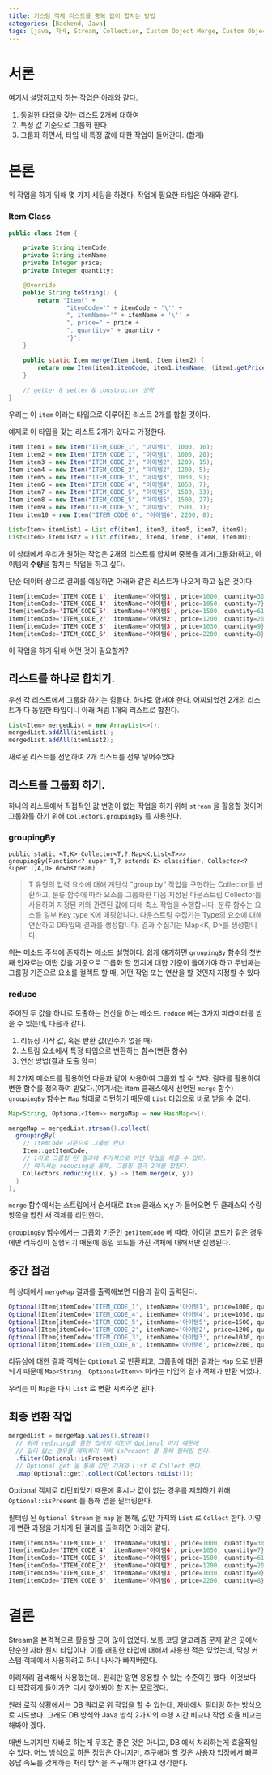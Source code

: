```yaml
---
title: 커스텀 객체 리스트를 중복 없이 합치는 방법
categories: [Backend, Java]
tags: [java, 자바, Stream, Collection, Custom Object Merge, Custom Object Stream, Stream, collect, collectors, reduce, groupingBy]
---
```


# 서론

여기서 설명하고자 하는 작업은 아래와 같다.

1. 동일한 타입을 갖는 리스트 2개에 대하여
2. 특정 값 기준으로 그룹화 한다.
3. 그룹화 하면서, 타입 내 특정 값에 대한 작업이 들어간다. (합계)

# 본론

위 작업을 하기 위해 몇 가지 세팅을 하겠다.
작업에 필요한 타입은 아래와 같다.

### Item Class

```java
public class Item {

    private String itemCode;
    private String itemName;
    private Integer price;
    private Integer quantity;

    @Override
    public String toString() {
        return "Item{" +
                "itemCode='" + itemCode + '\'' +
                ", itemName='" + itemName + '\'' +
                ", price=" + price +
                ", quantity=" + quantity +
                '}';
    }

    public static Item merge(Item item1, Item item2) {
        return new Item(item1.itemCode, item1.itemName, (item1.getPrice() + item2.getPrice()) / 2, (item1.getQuantity() + item2.getQuantity()));
    }
    
    // getter & setter & constructor 생략
}
```

우리는 이 `item` 이라는 타입으로 이루어진 리스트 2개를 합칠 것이다.

예제로 이 타입을 갖는 리스트 2개가 있다고 가정한다.

```java
Item item1 = new Item("ITEM_CODE_1", "아이템1", 1000, 10);
Item item2 = new Item("ITEM_CODE_1", "아이템1", 1000, 20);
Item item3 = new Item("ITEM_CODE_2", "아이템2", 1200, 15);
Item item4 = new Item("ITEM_CODE_2", "아이템2", 1200, 5);
Item item5 = new Item("ITEM_CODE_3", "아이템3", 1030, 9);
Item item6 = new Item("ITEM_CODE_4", "아이템4", 1050, 7);
Item item7 = new Item("ITEM_CODE_5", "아이템5", 1500, 33);
Item item8 = new Item("ITEM_CODE_5", "아이템5", 1500, 27);
Item item9 = new Item("ITEM_CODE_5", "아이템5", 1500, 1);
Item item10 = new Item("ITEM_CODE_6", "아이템6", 2200, 8);

List<Item> itemList1 = List.of(item1, item3, item5, item7, item9);
List<Item> itemList2 = List.of(item2, item4, item6, item8, item10);
```

이 상태에서 우리가 원하는 작업은 2개의 리스트를 합치며
중복을 제거(그룹화)하고, 아이템의 **수량**을 합치는 작업을 하고 싶다.

단순 데이터 상으로 결과를 예상하면 아래와 같은 리스트가 나오게 하고 싶은 것이다.

```java
Item{itemCode='ITEM_CODE_1', itemName='아이템1', price=1000, quantity=30}
Item{itemCode='ITEM_CODE_4', itemName='아이템4', price=1050, quantity=7}
Item{itemCode='ITEM_CODE_5', itemName='아이템5', price=1500, quantity=61}
Item{itemCode='ITEM_CODE_2', itemName='아이템2', price=1200, quantity=20}
Item{itemCode='ITEM_CODE_3', itemName='아이템3', price=1030, quantity=9}
Item{itemCode='ITEM_CODE_6', itemName='아이템6', price=2200, quantity=8}
```

이 작업을 하기 위해 어떤 것이 필요할까?

## 리스트를 하나로 합치기.

우선 각 리스트에서 그룹화 하기는 힘들다.
하나로 합쳐야 한다. 어찌되었건 2개의 리스트가 다 동일한 타입이니
아래 처럼 1개의 리스트로 합친다.

```java
List<Item> mergedList = new ArrayList<>();
mergedList.addAll(itemList1);
mergedList.addAll(itemList2);
```

새로운 리스트를 선언하여 2개 리스트를 전부 넣어주었다.

## 리스트를 그룹화 하기.

하나의 리스트에서 직접적인 값 변경이 없는 작업을 하기 위해 `stream` 을 활용할 것이며
그룹화를 하기 위해 `Collectors.groupingBy` 를 사용한다.

### groupingBy

`public static <T,K> Collector<T,?,Map<K,List<T>>> groupingBy(Function<? super T,? extends K> classifier, Collector<? super T,A,D> downstream)`

> T 유형의 입력 요소에 대해 계단식 "group by" 작업을 구현하는 Collector를 반환하고, 분류 함수에 따라 요소를 그룹화한 다음 지정된 다운스트림 Collector를 사용하여 지정된 키와 관련된 값에 대해 축소 작업을 수행합니다.
분류 함수는 요소를 일부 Key type K에 매핑합니다. 다운스트림 수집기는 Type의 요소에 대해 연산하고 D타입의 결과를 생성합니다. 결과 수집기는 Map<K, D>를 생성합니다.

위는 메소드 주석에 존재하는 메소드 설명이다. 쉽게 얘기하면 `groupingBy` 함수의 첫번째 인자로는 어떤 값을 기준으로 그룹화 할 껀지에 대한 기준이 들어가야 하고
두번째는 그룹핑 기준으로 요소를 컬렉트 할 때, 어떤 작업 또는 연산을 할 것인지 지정할 수 있다.

### reduce

주어진 두 값을 하나로 도출하는 연산을 하는 메소드. `reduce` 에는 3가지 파라미터를 받을 수 있는데, 다음과 같다.

1. 리듀싱 시작 값, 혹은 반환 값(인수가 없을 때)
2. 스트림 요소에서 특정 타입으로 변환하는 함수(변환 함수)
3. 연산 방법(결과 도출 함수)


위 2가지 메소드를 활용하면 다음과 같이 사용하여 그룹화 할 수 있다.
람다를 활용하여 변환 함수를 정의하여 받았다.(여기서는 item 클래스에서 선언된 `merge` 함수)
`groupingBy` 함수는 `Map` 형태로 리턴하기 때문에 `List` 타입으로 바로 받을 수 없다.

```java
Map<String, Optional<Item>> mergeMap = new HashMap<>();

mergeMap = mergedList.stream().collect(
  groupingBy(
    // itemCode 기준으로 그룹핑 한다.
    Item::getItemCode,
    // 1차로 그룹핑 된 결과에 추가적으로 어떤 작업을 해줄 수 있다.
    // 여기서는 reducing을 통해, 그룹핑 결과 2개를 합친다.
    Collectors.reducing((x, y) -> Item.merge(x, y))
  )
);
```

`merge` 함수에서는 스트림에서 순서대로 `Item` 클래스 x,y 가 들어오면
두 클래스의 수량 항목을 합친 새 객체를 리턴한다.

`groupingBy` 함수에서는 그룹화 기준인 `getItemCode` 에 따라, 아이템 코드가 같은 경우에만
리듀싱이 실행되기 때문에 동일 코드를 가진 객체에 대해서만 실행된다.

## 중간 점검

위 상태에서 `mergeMap` 결과를 출력해보면 다음과 같이 출력된다.

```bash
Optional[Item{itemCode='ITEM_CODE_1', itemName='아이템1', price=1000, quantity=30}]
Optional[Item{itemCode='ITEM_CODE_4', itemName='아이템4', price=1050, quantity=7}]
Optional[Item{itemCode='ITEM_CODE_5', itemName='아이템5', price=1500, quantity=61}]
Optional[Item{itemCode='ITEM_CODE_2', itemName='아이템2', price=1200, quantity=20}]
Optional[Item{itemCode='ITEM_CODE_3', itemName='아이템3', price=1030, quantity=9}]
Optional[Item{itemCode='ITEM_CODE_6', itemName='아이템6', price=2200, quantity=8}]
```

리듀싱에 대한 결과 객체는 `Optional` 로 반환되고, 그룹핑에 대한 결과는 `Map` 으로 반환되기 때문에
`Map<String, Optional<Item>>` 이라는 타입의 결과 객체가 반환 되었다.

우리는 이 `Map`을 다시 `List` 로 변환 시켜주면 된다.

## 최종 변환 작업

```java
mergedList = mergeMap.values().stream()
  // 위에 reducing을 통한 집계의 리턴이 Optional 이기 때문에 
  // 값이 없는 경우를 제외하기 위해 isPresent 를 통해 필터링 한다.
  .filter(Optional::isPresent)
  // Optional.get 을 통해 값만 가져와 List 로 Collect 한다.
  .map(Optional::get).collect(Collectors.toList());
```

Optional 객체로 리턴되었기 때문에 혹시나 값이 없는 경우를 제외하기 위해 
`Optional::isPresent` 를 통해 맵을 필터링한다.

필터링 된 `Optional Stream` 을 `map` 을 통해, 값만 가져와 `List` 로 `Collect` 한다.
이렇게 변환 과정을 거치게 된 결과를 출력하면 아래와 같다.

```java
Item{itemCode='ITEM_CODE_1', itemName='아이템1', price=1000, quantity=30}
Item{itemCode='ITEM_CODE_4', itemName='아이템4', price=1050, quantity=7}
Item{itemCode='ITEM_CODE_5', itemName='아이템5', price=1500, quantity=61}
Item{itemCode='ITEM_CODE_2', itemName='아이템2', price=1200, quantity=20}
Item{itemCode='ITEM_CODE_3', itemName='아이템3', price=1030, quantity=9}
Item{itemCode='ITEM_CODE_6', itemName='아이템6', price=2200, quantity=8}
```


# 결론

Stream을 본격적으로 활용할 곳이 많이 없었다.
보통 코딩 알고리즘 문제 같은 곳에서 단순한 자바 원시 타입이나, 이를 래핑한 타입에 대해서
사용한 적은 있었는데, 막상 커스텀 객체에서 사용하려고 하니 나사가 빠져버렸다.

이리저리 검색해서 사용했는데.. 원리만 알면 응용할 수 있는 수준이긴 했다.
이것보다 더 복잡하게 들어가면 다시 찾아봐야 할 지는 모르겠다.

원래 로직 상황에서는 DB 쿼리로 위 작업을 할 수 있는데, 자바에서 필터링 하는 방식으로
시도했다. 그래도 DB 방식와 Java 방식 2가지의 수행 시간 비교나 작업 효율 비교는 해봐야 겠다.

매번 느끼지만 자바로 하는게 무조건 좋은 것은 아니고, DB 에서 처리하는게 효율적일 수 있다.
어느 방식으로 하든 정답은 아니지만, 추구해야 할 것은 사용자 입장에서 
빠른 응답 속도를 갖게하는 처리 방식을 추구해야 한다고 생각한다.

